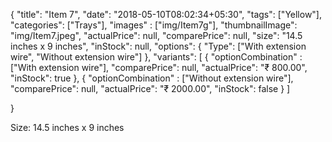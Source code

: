 {
    "title": "Item 7",
    "date": "2018-05-10T08:02:34+05:30",
    "tags": ["Yellow"],
    "categories": ["Trays"],
    "images" : ["img/Item7g"],
    "thumbnailImage": "img/Item7.jpeg",
    "actualPrice": null,
    "comparePrice": null,
    "size": "14.5 inches x 9 inches",
    "inStock": null,
    "options": {
        "Type": ["With extension wire", "Without extension wire"]
    },
    "variants":  [
        {
            "optionCombination" : ["With extension wire"],
            "comparePrice": null,
            "actualPrice": "₹ 800.00",
            "inStock": true
        },
        {
            "optionCombination" : ["Without extension wire"],
            "comparePrice": null,
            "actualPrice": "₹ 2000.00",
            "inStock": false
        }
    ]

}

Size: 14.5 inches x 9 inches